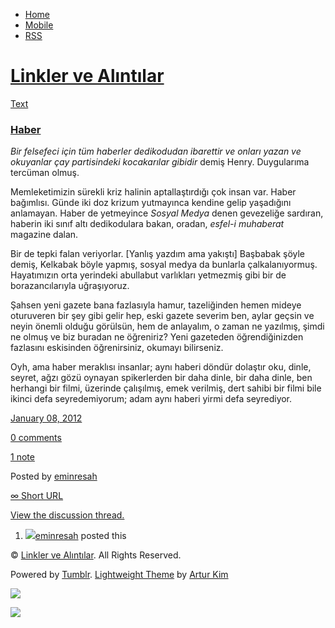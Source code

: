 -   [Home](/)
-   [Mobile](/mobile)
-   [RSS](http://eminresah.tumblr.com/rss)

[Linkler ve Alıntılar](/)
=========================

[Text](http://eminresah.tumblr.com/post/15473707192/haber)

### [Haber](http://eminresah.tumblr.com/post/15473707192/haber)

*Bir felsefeci için tüm haberler dedikodudan ibarettir ve onları yazan
ve okuyanlar çay partisindeki kocakarılar gibidir* demiş Henry.
Duygularıma tercüman olmuş.

Memleketimizin sürekli kriz halinin aptallaştırdığı çok insan var. Haber
bağımlısı. Günde iki doz krizum yutmayınca kendine gelip yaşadığını
anlamayan. Haber de yetmeyince *Sosyal Medya* denen gevezeliğe sardıran,
haberin iki sınıf altı dedikodulara bakan, oradan, *esfel-i muhaberat*
magazine dalan.

Bir de tepki falan veriyorlar. [Yanlış yazdım ama yakıştı] Başbabak
şöyle demiş, Kelkabak böyle yapmış, sosyal medya da bunlarla
çalkalanıyormuş. Hayatımızın orta yerindeki abullabut varlıkları
yetmezmiş gibi bir de borazancılarıyla uğraşıyoruz.

Şahsen yeni gazete bana fazlasıyla hamur, tazeliğinden hemen mideye
oturuveren bir şey gibi gelir hep, eski gazete severim ben, aylar geçsin
ve neyin önemli olduğu görülsün, hem de anlayalım, o zaman ne yazılmış,
şimdi ne olmuş ve biz buradan ne öğreniriz? Yeni gazeteden
öğrendiğinizden fazlasını eskisinden öğrenirsiniz, okumayı bilirseniz.

Oyh, ama haber meraklısı insanlar; aynı haberi döndür dolaştır oku,
dinle, seyret, ağzı gözü oynayan spikerlerden bir daha dinle, bir daha
dinle, ben herhangi bir filmi, üzerinde çalışılmış, emek verilmiş, dert
sahibi bir filmi bile ikinci defa seyredemiyorum; adam aynı haberi yirmi
defa seyrediyor.

[January 08, 2012](http://eminresah.tumblr.com/post/15473707192/haber)

[0
comments](http://eminresah.tumblr.com/post/15473707192/haber#disqus_thread)

[1 note](http://eminresah.tumblr.com/post/15473707192/haber#notes)

Posted by [eminresah](http://eminresah.tumblr.com/)

[∞ Short URL](http://tmblr.co/ZWS1OyEQJWYu)

[View the discussion thread.](http://erblog.disqus.com/?url=ref)

1.  [![](http://38.media.tumblr.com/avatar_06c8562d8d9e_16.png)](http://eminresah.tumblr.com/ "Linkler ve Alıntılar")[eminresah](http://eminresah.tumblr.com/ "Linkler ve Alıntılar")
    posted this

© [Linkler ve Alıntılar](/). All Rights Reserved.

Powered by [Tumblr](http://tumblr.com). [Lightweight
Theme](http://www.tumblr.com/theme/10820) by [Artur
Kim](http://arturkim.com)

![](https://px.srvcs.tumblr.com/impixu?T=1434918787&J=eyJ0eXBlIjoidXJsIiwidXJsIjoiaHR0cDpcL1wvZW1pbnJlc2FoLnR1bWJsci5jb21cL3Bvc3RcLzE1NDczNzA3MTkyXC9oYWJlciIsInJlcXR5cGUiOjAsInJvdXRlIjoiXC9wb3N0XC86aWRcLzpzdW1tYXJ5Iiwibm9zY3JpcHQiOjF9&U=LAEFCHKIEB&K=a6d91814c3c7688b683068bd311015c77d57f9bd5c0aaf8677dc72df07b65387&R=)

![](https://px.srvcs.tumblr.com/impixu?T=1434918787&J=eyJ0eXBlIjoicG9zdCIsInVybCI6Imh0dHA6XC9cL2VtaW5yZXNhaC50dW1ibHIuY29tXC9wb3N0XC8xNTQ3MzcwNzE5MlwvaGFiZXIiLCJyZXF0eXBlIjowLCJyb3V0ZSI6IlwvcG9zdFwvOmlkXC86c3VtbWFyeSIsInBvc3RzIjpbeyJwb3N0aWQiOiIxNTQ3MzcwNzE5MiIsImJsb2dpZCI6IjM2NDgwMjgiLCJzb3VyY2UiOjMzfV0sIm5vc2NyaXB0IjoxfQ==&U=NPOCICHCFH&K=5fb438b977d465781d25da4674cd68a7f531cbe97e26dda588cc0e63436fb4d9&R=)

